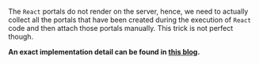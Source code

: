 The `React` portals do not render on the server, hence, we need to actually collect all the portals that have been created during the execution of `React` code and then attach those portals manually. This trick is not perfect though.

**An exact implementation detail can be found in [this blog](https://michalzalecki.com/render-react-portals-on-the-server/).**
